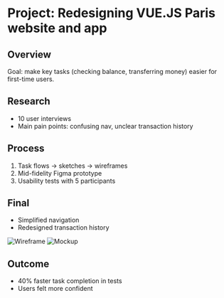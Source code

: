 # Project: Redesigning VUE.JS Paris website and app

## Overview
Goal: make key tasks (checking balance, transferring money) easier for first-time users.

## Research
- 10 user interviews
- Main pain points: confusing nav, unclear transaction history

## Process
1. Task flows → sketches → wireframes
2. Mid-fidelity Figma prototype
3. Usability tests with 5 participants

## Final
- Simplified navigation
- Redesigned transaction history

![Wireframe](./images/wireframe.png)
![Mockup](./images/final-mockup.png)

## Outcome
- 40% faster task completion in tests
- Users felt more confident

